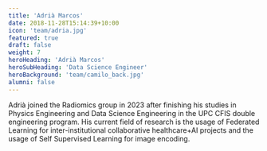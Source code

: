 ```yaml
---
title: 'Adrià Marcos'
date: 2018-11-28T15:14:39+10:00
icon: 'team/adria.jpg'
featured: true
draft: false
weight: 7
heroHeading: 'Adrià Marcos'
heroSubHeading: 'Data Science Engineer'
heroBackground: 'team/camilo_back.jpg'
alumni: false
---
```


Adrià joined the Radiomics group in 2023 after finishing his studies in Physics Engineering and Data Science Engineering in the UPC CFIS double engineering program. His current field of research is the usage of Federated Learning for inter-institutional collaborative healthcare+AI projects and the usage of Self Supervised Learning for image encoding.



